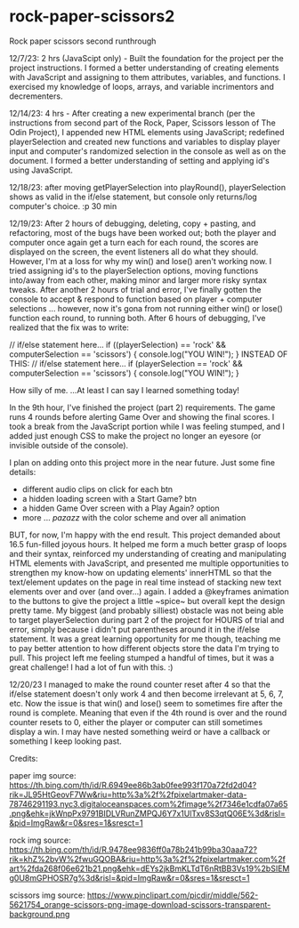 # rock-paper-scissors2
Rock paper scissors second runthrough

12/7/23: 2 hrs (JavaScipt only) - Built the foundation for the project per the project instructions. 
I formed a better understanding of creating elements with JavaScript and assigning to them attributes, variables, and functions. I exercised my knowledge of loops, arrays, and variable incrimentors and decrementers.

12/14/23: 4 hrs - After creating a new experimental branch (per the instructions from second part of the Rock, Paper, Scissors lesson of The Odin Project), I appended new HTML elements using JavaScript; redefined playerSelection and created new functions and variables to display player input and computer's randomized selection in the console as well as on the document. I formed a better understanding of setting and applying id's using JavaScript. 

12/18/23: after moving getPlayerSelection into playRound(), playerSelection shows as valid in the if/else statement, but console only returns/log computer's choice. :p 30 min

12/19/23: After 2 hours of debugging, deleting, copy + pasting, and refactoring, most of the bugs have been worked out; both the player and computer once again get a turn each for each round, the scores are displayed on the screen, the event listeners all do what they should. However, I'm at a loss for why my win() and lose() aren't working now. I tried assigning id's to the playerSelection options, moving functions into/away from each other, making minor and larger more risky syntax tweaks. 
After another 2 hours of trial and error, I've finally gotten the console to accept & respond to function based on player + computer selections ... however, now it's gona from not running either win() or lose() function each round, to running both.
After 6 hours of debugging, I've realized that the fix was to write:

// if/else statement here...
if ((playerSelection) == 'rock' && computerSelection == 'scissors') {
    console.log("YOU WIN!");
}
INSTEAD OF THIS:
// if/else statement here...
if (playerSelection == 'rock' && computerSelection == 'scissors') {
    console.log("YOU WIN!");
}

How silly of me.
...At least I can say I learned something today!

In the 9th hour, I've finished the project (part 2) requirements.
The game runs 4 rounds before alerting Game Over and showing the final scores. I took a break from the JavaScript portion while I was feeling stumped, and I added just enough CSS to make the project no longer an eyesore (or invisible outside of the console). 

I plan on adding onto this project more in the near future. Just some fine details:
- different audio clips on click for each btn
- a hidden loading screen with a Start Game? btn
- a hidden Game Over screen with a Play Again? option
- more ... *pazazz* with the color scheme and over all animation

BUT, for now, I'm happy with the end result.
This project demanded about 16.5 fun-filled joyous hours.
It helped me form a much better grasp of loops and their syntax, reinforced my understanding of creating and manipulating HTML elements with JavaScript, and presented me multiple opportunities to strengthen my know-how on updating elements' innerHTML so that the text/element updates on the page in real time instead of stacking new text elements over and over (and over...) again.
I added a @keyframes animation to the buttons to give the project a little ~spice~ but overall kept the design pretty tame.
My biggest (and probably silliest) obstacle was not being able to target playerSelection during part 2 of the project for HOURS of trial and error, simply because i didn't put parentheses around it in the if/else statement. It was a great learning opportunity for me though, teaching me to pay better attention to how different objects store the data I'm trying to pull. 
This project left me feeling stumped a handful of times, but it was a great challenge! I had a lot of fun with this. :)


12/20/23
I managed to make the round counter reset after 4 so that the if/else statement doesn't only work 4 and then become irrelevant at 5, 6, 7, etc. 
Now the issue is that win() and lose() seem to sometimes fire after the round is complete. Meaning that even if the 4th round is over and the round counter resets to 0, either the player or computer can still sometimes display a win. I may have nested something weird or have a callback or something I keep looking past. 


Credits:

paper img source: https://th.bing.com/th/id/R.6949ee86b3ab0fee993f170a72fd2d04?rik=JL95HtGeovF7Ww&riu=http%3a%2f%2fpixelartmaker-data-78746291193.nyc3.digitaloceanspaces.com%2fimage%2f7346e1cdfa07a65.png&ehk=jkWnpPx9791BIDLVRunZMPQJ6Y7x1UlTxv8S3qtQ06E%3d&risl=&pid=ImgRaw&r=0&sres=1&sresct=1

rock img source: https://th.bing.com/th/id/R.9478ee9836ff0a78b241b99ba30aaa72?rik=khZ%2bvW%2fwuGQOBA&riu=http%3a%2f%2fpixelartmaker.com%2fart%2fda268f06e621b21.png&ehk=dEYs2jkBmKLTdT6nRtBB3Vs19%2bSIEMg0U8mGPHOSR7g%3d&risl=&pid=ImgRaw&r=0&sres=1&sresct=1

scissors img source: https://www.pinclipart.com/picdir/middle/562-5621754_orange-scissors-png-image-download-scissors-transparent-background.png


